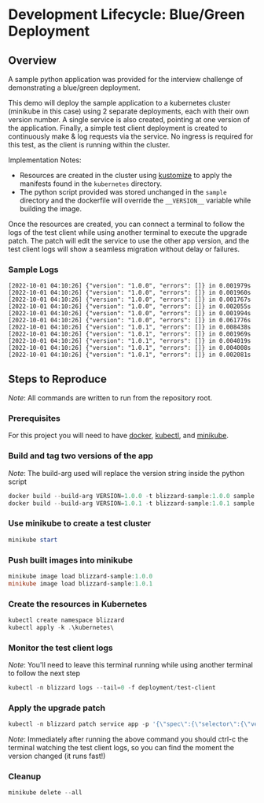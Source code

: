# Development Lifecycle: Blue/Green Deployment

## Overview
A sample python application was provided for the interview challenge of demonstrating a blue/green deployment.

This demo will deploy the sample application to a kubernetes cluster (minikube in this case) using 2 separate deployments, each with their own version number.
A single service is also created, pointing at one version of the application.
Finally, a simple test client deployment is created to continuously make & log requests via the service.
No ingress is required for this test, as the client is running within the cluster.

Implementation Notes:
- Resources are created in the cluster using [kustomize](https://kubectl.docs.kubernetes.io/references/kustomize/kustomization/) to apply the manifests found in the `kubernetes` directory.
- The python script provided was stored unchanged in the `sample` directory and the dockerfile will override the `__VERSION__` variable while building the image.

Once the resources are created, you can connect a terminal to follow the logs of the test client while using another terminal to execute the upgrade patch.
The patch will edit the service to use the other app version, and the test client logs will show a seamless migration without delay or failures.

### Sample Logs
```text
[2022-10-01 04:10:26] {"version": "1.0.0", "errors": []} in 0.001979s
[2022-10-01 04:10:26] {"version": "1.0.0", "errors": []} in 0.001960s
[2022-10-01 04:10:26] {"version": "1.0.0", "errors": []} in 0.001767s
[2022-10-01 04:10:26] {"version": "1.0.0", "errors": []} in 0.002055s
[2022-10-01 04:10:26] {"version": "1.0.0", "errors": []} in 0.001994s
[2022-10-01 04:10:26] {"version": "1.0.0", "errors": []} in 0.061776s
[2022-10-01 04:10:26] {"version": "1.0.1", "errors": []} in 0.008438s
[2022-10-01 04:10:26] {"version": "1.0.1", "errors": []} in 0.001969s
[2022-10-01 04:10:26] {"version": "1.0.1", "errors": []} in 0.004019s
[2022-10-01 04:10:26] {"version": "1.0.1", "errors": []} in 0.004008s
[2022-10-01 04:10:26] {"version": "1.0.1", "errors": []} in 0.002081s
```

## Steps to Reproduce
_Note_: All commands are written to run from the repository root.

### Prerequisites
For this project you will need to have [docker](https://www.docker.com/), [kubectl](https://kubernetes.io/docs/tasks/tools/), and [minikube](https://minikube.sigs.k8s.io/docs/start/).

### Build and tag two versions of the app
_Note_: The build-arg used will replace the version string inside the python script
```powershell
docker build --build-arg VERSION=1.0.0 -t blizzard-sample:1.0.0 sample
docker build --build-arg VERSION=1.0.1 -t blizzard-sample:1.0.1 sample
```

### Use minikube to create a test cluster
```powershell
minikube start
```

### Push built images into minikube
```powershell
minikube image load blizzard-sample:1.0.0
minikube image load blizzard-sample:1.0.1
```

### Create the resources in Kubernetes
```powershell
kubectl create namespace blizzard
kubectl apply -k .\kubernetes\
```

### Monitor the test client logs
_Note_: You'll need to leave this terminal running while using another terminal to follow the next step
```powershell
kubectl -n blizzard logs --tail=0 -f deployment/test-client
```

### Apply the upgrade patch
```powershell
kubectl -n blizzard patch service app -p '{\"spec\":{\"selector\":{\"version\":\"1.0.1\"}}}'
```
_Note_: Immediately after running the above command you should ctrl-c the terminal watching the test client logs, so you can find the moment the version changed (it runs fast!)

### Cleanup
```powershell
minikube delete --all
```
